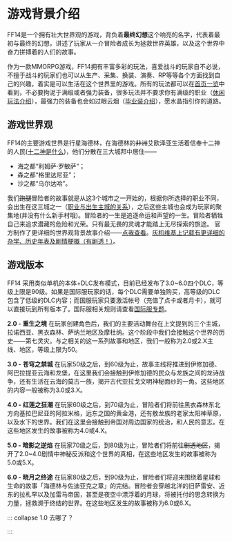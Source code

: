 # 游戏背景介绍

FF14是一个拥有壮大世界观的游戏，背负着**最终幻想**这个响亮的名字，代表着最初与最终的幻想，讲述了玩家从一介冒险者成长为拯救世界英雄，以及这个世界中奋力拼搏着的人们的故事。

作为一款MMORPG游戏，FF14拥有丰富多彩的玩法，喜爱战斗的玩家自不必说，不擅于战斗的玩家们也可以从生产、采集、换装、演奏、RP等等各个方面找到自己的兴趣，着实是可以生活在这个世界里的游戏。所有的玩法都可以在[首页一览](/)中看到，不必要拘泥于满级或者强力装备，很多玩法并不要求你有满级的职业（[休闲玩法介绍](/topic/relax.md)），最强力的装备也会如过眼云烟（[毕业装介绍](/basic/bis.md)），愿水晶指引你的道路。

## 游戏世界观

FF14的主要游戏世界是行星海德林，在海德林的~~非洲~~艾欧泽亚生活着信奉十二神的人民([十二神是什么](https://ff14.huijiwiki.com/wiki/%E5%8D%81%E4%BA%8C%E7%A5%9E))，他们分散在三大城邦中居住——

* 海之都“利姆萨·罗敏萨”；
* 森之都“格里达尼亚”；
* 沙之都“乌尔达哈”。

我们~~跑腿~~冒险者的故事就是从这3个城市之一开始的，根据你所选择的职业不同，会出生在这三城之一（[职业与出生主城的关系](/before/job.md)），之后这些主城也会成为玩家的聚集地(并没有什么新手村哦)。冒险者的一生是追逐命运和声望的一生。冒险者牺牲自己来追求潜藏的危险和光荣。只有最无畏的灵魂才能踏上无尽探索的旅途。
官方制作了更详细的世界观背景故事介绍——[点我查看](http://ff.sdo.com/date/na/world/index.html)。[灰机维基上记载有更详细的杂学、历史年表及剧情梗概（有剧透！）](https://ff14.huijiwiki.com/wiki/%E5%8E%86%E5%8F%B2)。

## 游戏版本

FF14 采用类似单机的本体+DLC发布模式，目前已经发布了3.0~6.0四个DLC，等级上限是90级。如果是国际服玩家的话，每个DLC需要单独购买，高等级的DLC包含了低级的DLC内容；而国服玩家只要激活帐号（充值了点卡或者月卡），就可以直接玩到所有版本了。国际服相关规则请查看[国际服专题](/basic/international.md)。

**2.0 - 重生之境** 在玩家创建角色后，我们的主要活动舞台在上文提到的三个主城，拉诺西亚、黑衣森林、萨纳兰地区及摩杜纳。这个阶段中我们会接触这个世界的历史——第七灵灾。与之相关的这一系列故事和地区，我们一般称为2.0或2.X主线、地区，等级上限为50。

**3.0 - 苍穹之禁城** 在玩家50级之后，到60级为止，故事主线将推进到伊修加德、阿巴拉提亚云海和龙堡，在这里我们会接触到伊修加德的民众与龙族之间的龙诗战争，还有生活在云海的莫古一族，揭开古代亚拉戈文明神秘面纱的一角。这些地区的内容一般被称为3.0或3.X。

**4.0 - 红莲之狂潮** 在玩家60级之后，到70级为止，冒险者们将前往黑衣森林东北方向基拉巴尼亚的阿拉米格，远东之国的黄金港，还有敖龙族的老家太阳神草原，以及水下的世界。我们在这里会接触到帝国对周边国家的统治，和人民的意志。在这些地区发生的故事被称为4.0或4.X。

**5.0 - 暗影之逆焰** 在玩家70级之后，到80级为止，冒险者们将前往~~剧透地区~~，揭开了2.0~4.0剧情中神秘反派和这个世界的真相，在这些地区发生的故事被称为5.0或5.X。

**6.0 - 晓月之终途** 在玩家80级之后，到90级为止，冒险者们将迎来围绕着星球和生命的故事「海德林与佐迪亚克之章」的完结。冒险者会穿越北洋的旧萨雷安、近东的拉札罕以及加雷马帝国，甚至是夜空中漂浮着的月球，将被托付的思念转换为力量，拯救濒于终结的世界。在这些地区发生的故事被称为6.0或6.X。

::: collapse 1.0 去哪了？

<IncludePage file="_includes/history/documentary.md" />

:::
